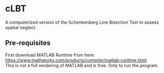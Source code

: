 # cLBT
A computerized version of the Schenkenberg Line Bisection Test to assess spatial neglect.

## Pre-requisites
First download MATLAB Runtime from here: https://www.mathworks.com/products/compiler/matlab-runtime.html <br>
This is not a full rendering of MATLAB and is free. Only to run the program.

